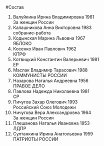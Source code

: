 #Состав
1. Валуйкина Ирина Владимировна 1961   
    За женщин России
2. Калашникова Анна Викторовна 1983   
    собрание-работа
3. Кодынская Марина Львовна 1967   
    ЯБЛОКО
4. Косенко Иван Павлович 1962   
    КПРФ
5. Котвицкий Константин Валерьевич 1981   
    ЕР
6. Маслак Владимир Тарасович 1988   
    КОММУНИСТЫ РОССИИ
7. Назарова Наталья Андреевна 1956   
    ПРАВОЕ ДЕЛО
8. Павлова Надежда Николаевна 1981   
    СР
9. Пичугов Захар Олегович 1993   
    Российский Союз Молодежи
10. Ничугова Вера Александровна 1964   
    За женщин России
11. Плешанова Наталья Ивановна 1953   
    ЛДПР
12. Султанкина Ирина Анатольевна 1959   
    ПАТРИОТЫ РОССИИ
